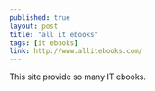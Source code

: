 ```yaml
---
published: true
layout: post
title: "all it ebooks"
tags: [it ebooks]
link: http://www.allitebooks.com/
---
```


This site provide so many IT ebooks.
